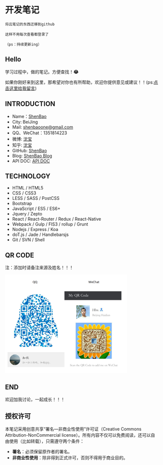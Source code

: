 # 开发笔记


```
将云笔记的东西迁移到github

这样不用每次查看都登录了

（ps：持续更新ing）
```

## Hello 

学习过程中，做的笔记。方便查找！<b>:joy:</b>

如果你刚好来到这里，那希望对你也有所帮助，欢迎你提供意见或建议！！(ps:[点击这里给我留言](https://github.com/ShenBao/shenbao-notes/issues))

## INTRODUCTION

- Name：[ShenBao](https://github.com/ShenBao)
- City: BeiJing
- Mail: <a href="mailto:shenbaoone@gmail.com">shenbaoone@gmail.com</a>
- QQ、WeChat：1351814223
- 微博: [沈宝](http://weibo.com/ShenBaoPro)
- 知乎: [沈宝](https://www.zhihu.com/people/shenbao)
- GitHub: [ShenBao](https://github.com/ShenBao)
- Blog: [ShenBao Blog](https://shenbao.github.io)
- API DOC: [API DOC](https://shenbao.github.io/blog)

## TECHNOLOGY

- HTML / HTML5
- CSS / CSS3
- LESS / SASS / PostCSS
- Bootstrap
- JavaScript / ES5 / ES6+
- Jquery / Zepto
- React / React-Router / Redux / React-Native
- Webpack / Gulp / FIS3 / rollup / Grunt
- Nodejs / Express / Koa
- doT.js / Jade / Handlebarsjs
- Git / SVN / Shell

## QR CODE

<p>注：添加时请备注来源及姓名！！！</p>
<div height="300" >
    <img src="images/about-me/me-qr-code.png" alt="我的QQ二维码\微信二维码" width="400" >
</div>


## END

欢迎加我讨论，一起成长！！！

## 授权许可

本笔记采用创意共享“署名—非商业性使用”许可证（Creative Commons Attribution-NonCommercial license）。所有内容不仅可以免费阅读，还可以自由使用（比如转载），只需遵守两个条件：

- **署名**：必须保留原作者的署名。
- **非商业性使用**：除非得到正式许可，否则不得用于商业目的。

